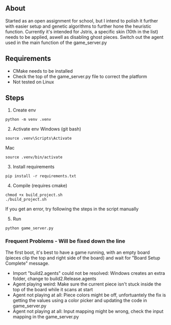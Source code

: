 ## About
Started as an open assignment for school, but I intend to polish it further with easier setup and genetic algorithms to further hone the heuristic function.
Currently it's intended for Jstris, a specific skin (10th in the list) needs to be applied, aswell as disabling ghost pieces. Switch out the agent used in the main function of the game_server.py

## Requirements
- CMake needs to be installed
- Check the top of the game_server.py file to correct the platform
- Not tested on Linux


## Steps
1. Create env

```
python -m venv .venv
```

2. Activate env
Windows (git bash)
```
source .venv\Scripts\Activate
```
Mac
```
source .venv/bin/activate
```

3. Install requirements
```
pip install -r requirements.txt
```

4. Compile (requires cmake)
```
chmod +x build_project.sh
./build_project.sh
```
If you get an error, try following the steps in the script manually

5. Run
```
python game_server.py
```

### Frequent Problems - Will be fixed down the line
The first boot, it's best to have a game running, with an empty board (pieces clip the top and right side of the board)
and wait for "Board Setup Complete" message.
- Import "build2.agents" could not be resolved: Windows creates an extra folder, change to build2.Release.agents
- Agent playing weird: Make sure the current piece isn't stuck inside the top of the board while it scans at start
- Agent not playing at all: Piece colors might be off, unfortuantely the fix is getting the values using a color picker and updating the code in game_server.py
- Agent not playing at all: Input mapping might be wrong, check the input mapping in the game_server.py

